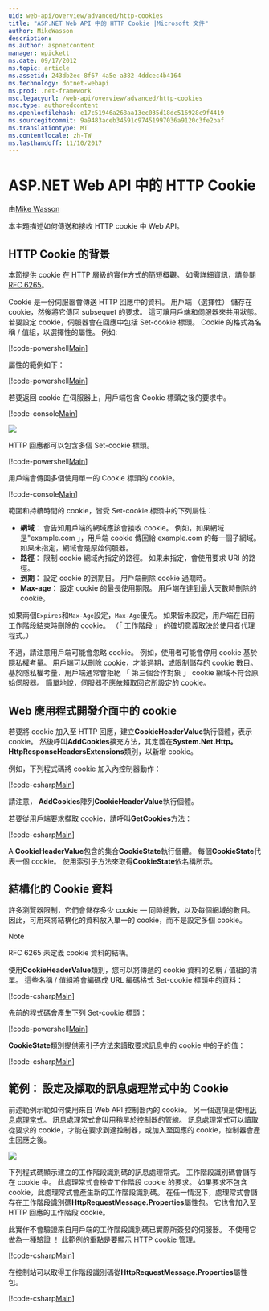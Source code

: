 ```yaml
---
uid: web-api/overview/advanced/http-cookies
title: "ASP.NET Web API 中的 HTTP Cookie |Microsoft 文件"
author: MikeWasson
description: 
ms.author: aspnetcontent
manager: wpickett
ms.date: 09/17/2012
ms.topic: article
ms.assetid: 243db2ec-8f67-4a5e-a382-4ddcec4b4164
ms.technology: dotnet-webapi
ms.prod: .net-framework
msc.legacyurl: /web-api/overview/advanced/http-cookies
msc.type: authoredcontent
ms.openlocfilehash: e17c51946a268aa13ec035d18dc516928c9f4419
ms.sourcegitcommit: 9a9483aceb34591c97451997036a9120c3fe2baf
ms.translationtype: MT
ms.contentlocale: zh-TW
ms.lasthandoff: 11/10/2017
---
```

<a name="http-cookies-in-aspnet-web-api"></a>ASP.NET Web API 中的 HTTP Cookie
====================
由[Mike Wasson](https://github.com/MikeWasson)

本主題描述如何傳送和接收 HTTP cookie 中 Web API。

## <a name="background-on-http-cookies"></a>HTTP Cookie 的背景

本節提供 cookie 在 HTTP 層級的實作方式的簡短概觀。 如需詳細資訊，請參閱[RFC 6265](http://tools.ietf.org/html/rfc6265)。

Cookie 是一份伺服器會傳送 HTTP 回應中的資料。 用戶端 （選擇性） 儲存在 cookie，然後將它傳回 subsequet 的要求。 這可讓用戶端和伺服器來共用狀態。 若要設定 cookie，伺服器會在回應中包括 Set-cookie 標頭。 Cookie 的格式為名稱 / 值組，以選擇性的屬性。 例如: 

[!code-powershell[Main](http-cookies/samples/sample1.ps1)]

屬性的範例如下：

[!code-powershell[Main](http-cookies/samples/sample2.ps1)]

若要返回 cookie 在伺服器上，用戶端包含 Cookie 標頭之後的要求中。

[!code-console[Main](http-cookies/samples/sample3.cmd)]

![](http-cookies/_static/image1.png)

HTTP 回應都可以包含多個 Set-cookie 標頭。

[!code-powershell[Main](http-cookies/samples/sample4.ps1)]

用戶端會傳回多個使用單一的 Cookie 標頭的 cookie。

[!code-console[Main](http-cookies/samples/sample5.cmd)]

範圍和持續時間的 cookie，皆受 Set-cookie 標頭中的下列屬性：

- **網域**： 會告知用戶端的網域應該會接收 cookie。 例如，如果網域是"example.com 」，用戶端 cookie 傳回給 example.com 的每一個子網域。如果未指定，網域會是原始伺服器。
- **路徑**： 限制 cookie 網域內指定的路徑。 如果未指定，會使用要求 URI 的路徑。
- **到期**： 設定 cookie 的到期日。 用戶端刪除 cookie 過期時。
- **Max-age**： 設定 cookie 的最長使用期限。 用戶端在達到最大天數時刪除的 cookie。

如果兩個`Expires`和`Max-Age`設定，`Max-Age`優先。 如果皆未設定，用戶端在目前工作階段結束時刪除的 cookie。 （「 工作階段 」 的確切意義取決於使用者代理程式。）

不過，請注意用戶端可能會忽略 cookie。 例如，使用者可能會停用 cookie 基於隱私權考量。 用戶端可以刪除 cookie，才能過期，或限制儲存的 cookie 數目。 基於隱私權考量，用戶端通常會拒絕 「 第三個合作對象 」 cookie 網域不符合原始伺服器。 簡單地說，伺服器不應依賴取回它所設定的 cookie。

## <a name="cookies-in-web-api"></a>Web 應用程式開發介面中的 cookie

若要將 cookie 加入至 HTTP 回應，建立**CookieHeaderValue**執行個體，表示 cookie。 然後呼叫**AddCookies**擴充方法，其定義在**System.Net.Http。HttpResponseHeadersExtensions**類別，以新增 cookie。

例如，下列程式碼將 cookie 加入內控制器動作：

[!code-csharp[Main](http-cookies/samples/sample6.cs)]

請注意， **AddCookies**陣列**CookieHeaderValue**執行個體。

若要從用戶端要求擷取 cookie，請呼叫**GetCookies**方法：

[!code-csharp[Main](http-cookies/samples/sample7.cs)]

A **CookieHeaderValue**包含的集合**CookieState**執行個體。 每個**CookieState**代表一個 cookie。 使用索引子方法來取得**CookieState**依名稱所示。

## <a name="structured-cookie-data"></a>結構化的 Cookie 資料

許多瀏覽器限制，它們會儲存多少 cookie &#8212; 同時總數，以及每個網域的數目。 因此，可用來將結構化的資料放入單一的 cookie，而不是設定多個 cookie。

> [!NOTE]
> RFC 6265 未定義 cookie 資料的結構。


使用**CookieHeaderValue**類別，您可以將傳遞的 cookie 資料的名稱 / 值組的清單。 這些名稱 / 值組將會編碼成 URL 編碼格式 Set-cookie 標頭中的資料：

[!code-csharp[Main](http-cookies/samples/sample8.cs)]

先前的程式碼會產生下列 Set-cookie 標頭：

[!code-powershell[Main](http-cookies/samples/sample9.ps1)]

**CookieState**類別提供索引子方法來讀取要求訊息中的 cookie 中的子的值：

[!code-csharp[Main](http-cookies/samples/sample10.cs)]

## <a name="example-set-and-retrieve-cookies-in-a-message-handler"></a>範例： 設定及擷取的訊息處理常式中的 Cookie

前述範例示範如何使用來自 Web API 控制器內的 cookie。 另一個選項是使用[訊息處理常式](http-message-handlers.md)。 訊息處理常式會叫用稍早於控制器的管線。 訊息處理常式可以讀取從要求的 cookie，才能在要求到達控制器，或加入至回應的 cookie，控制器會產生回應之後。

![](http-cookies/_static/image2.png)

下列程式碼顯示建立的工作階段識別碼的訊息處理常式。 工作階段識別碼會儲存在 cookie 中。 此處理常式會檢查工作階段 cookie 的要求。 如果要求不包含 cookie，此處理常式會產生新的工作階段識別碼。 在任一情況下，處理常式會儲存在工作階段識別碼**HttpRequestMessage.Properties**屬性包。 它也會加入至 HTTP 回應的工作階段 cookie。

此實作不會驗證來自用戶端的工作階段識別碼已實際所簽發的伺服器。 不使用它做為一種驗證 ！ 此範例的重點是要顯示 HTTP cookie 管理。

[!code-csharp[Main](http-cookies/samples/sample11.cs)]

在控制站可以取得工作階段識別碼從**HttpRequestMessage.Properties**屬性包。

[!code-csharp[Main](http-cookies/samples/sample12.cs)]
